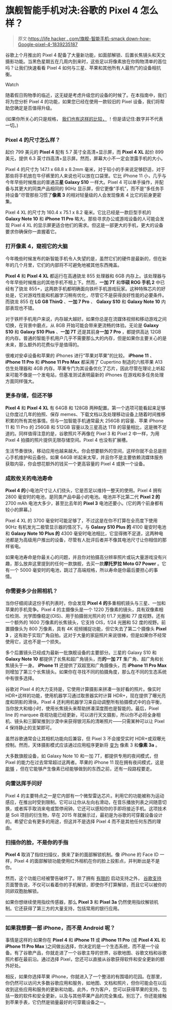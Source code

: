 # 旗舰智能手机对决:谷歌的 Pixel 4 怎么样？

> 原文:[https://life hacker . com/旗舰-智能手机-smack down-how-Google-pixel-4-1839235187](https://lifehacker.com/flagship-smartphone-smackdown-how-does-googles-pixel-4-1839235187)

谷歌上个月推出的 Pixel 4 配备了大量新功能，如面部解锁、后置长焦镜头和天文摄影功能。当黑色星期五在几周内到来时，这些足以将像素放在你购物清单的首位吗？让我们快速看看 Pixel 4 如何与三星、苹果和其他所有人最热门的设备相抗衡。

Watch

随着假日购物季的临近，这无疑是考虑升级您的设备的时候了。在本指南中，我们将为您分析 Pixel 4 的功能，如果您已经在使用一款较旧的 Pixel 设备，我们将帮助您确定是否值得升级。

(如果你所关心的只是规格， [我们也有这样的比较，](https://lifehacker.com/how-the-leaked-pixel-4-stacks-up-against-other-smartpho-1838782478) ！但是请记住:数字并不代表一切。)

### Pixel 4 的尺寸怎么样？

起价 799 美元的 **Pixel 4** 配有 5.7 英寸全高清+显示屏，而 **Pixel 4 XL** 起价 899 美元，提供 6.3 英寸四高清+显示屏。然而，屏幕大小不一定会泄露手机的大小。

Pixel 4 的尺寸为 147.1 x 68.8 x 8.2mm 毫米，对于较小的手来说足够舒适，对于那些将手机放在牛仔裤里的人来说也可以放在口袋里。它比 iPhone 11 小，几乎与今年早些时候推出的普通**三星 Galaxy S10** 一样大。Pixel 4 可以单手操作，并配备与其更大的同类产品相同的 90Hz 显示屏，但它更像“手机”，而不是“多任务手持设备”尽管那些习惯了**像素 3** 的相对轻量级的人会发现像素 4 比它的前身更密集。

Pixel 4 XL 的尺寸为 160.4 x 75.1 x 8.2 毫米。它比已经是一款巨型手机的 **Galaxy Note 10** 和 **iPhone 11 Pro** 略大。那些寻求办公或游戏设备的人可能会发现 Pixel 4 XL 的显示屏更适合他们的需求。但这是一部更大的手机，更大的设备要求你确保你一直握着它。

### 打开像素 4，窥视它的大脑

今年晚些时候发布的新智能手机令人失望的是，虽然它们的硬件是最新的，但在新年的几个月里，它们的内部将不可避免地被其他东西掩盖。

**Pixel 4** 和 **Pixel 4 XL** 都运行在高通骁龙 855 处理器和 6GB 内存上。该处理器与今年早些时候推出的其他手机不相上下。然而，**一加 7T** 和**华硕 ROG 手机 2** 中已经有了骁龙 855+，这两款手机都明确面向铁杆手机游戏玩家。这种特殊芯片的好处是，它对游戏性能和机器学习稍有优化，尽管它不是获得良好性能的必要条件。而骁龙 855 在 **LG G8 ThinQ** 、**一加 7 Pro** 、 **Galaxy S10** 和 **Galaxy Note 10** 内部表现也不错。

对于铁杆手机用户来说，内存越大越好。如果你总是在流媒体视频和移动游戏之间切换，在背景中磨点，从 8GB 开始可能会带来更流畅的体验。无论是 **Galaxy S10** 和 **Galaxy S10 Plus** 、**一加 7T** 还是其前身**一加 7 Pro** ，都提供高达 12GB 的内存。普通的智能手机用户几乎不需要那么大的内存，但是如果你主要关心的是未来，那么额外的花费似乎是值得的。

很难对安卓设备和苹果的 iPhones 进行“苹果对苹果”的比较。 **iPhone 11** 、 **iPhone 11 Pro** 和 **iPhone 11 Pro Max** 都采用了 Cupertino 制造的六核苹果 A13 仿生处理器和 4GB 内存。苹果专门为其设备优化了芯片，因此尽管在理论上听起来可能不像是一个发电站，但基准测试表明最新的 iPhones 在游戏和多任务处理方面同样强大。

### 更多存储，但还不够

**Pixel 4** 和 **Pixel 4 XL** 有 64GB 和 128GB 两种配置。第一个选项可能看起来足够让你度过几年的拍照、保存 memes、下载文档以及处理移动设备上随着时间推移积累的所有其他事情。但与一加智能手机通常最大 256GB 的容量、苹果 iPhone 11 和 11 Pro 的 256GB 和 512GB 容量以及三星高达 1TB 的容量相比，这是微不足道的。同样值得注意的是，谷歌照片不再像在 Pixel 3 和 Pixel 2 中一样，为用 Pixel 4 拍摄的照片提供无限存储空间。Pixel 4 也没有扩展槽。

生活节奏很快，移动应用也越来越大。你会想要额外的空间，这样你就不会总是担心手机维护和云备份。如果 64GB 听起来太窄，并且你不是主要依赖流媒体服务获取内容，你会想花额外的钱买一个更高容量的 Pixel 4 或换一个设备。

### 成败攸关的电池寿命

**Pixel 4 的**小电池尺寸让人们挠头，它是否足以维持一整天的使用。Pixel 4 拥有 2800 毫安时的电池，是同类产品中最小的电池。电池并不比第二代 **Pixel 2 的** 2700 mAh 电池大多少，甚至比去年的 **Pixel 3** 电池还要小。(它的两个前身都有较小的屏幕。)

Pixel 4 XL 的 3700 毫安时可能足够了，不过这是在你不打算在全亮度下使用 90Hz 有机发光二极管显示器的情况下。与 **Galaxy S10 Plus 的** 4100 毫安时电池和 **Galaxy Note 10 Plus 的** 4300 毫安时电池相比，它显得微不足道，这两种电池都是为高级用户推出的设备，尽管有人批评后者并不像其电池尺寸让你相信的那样省电。

如果电池寿命是你最关心的问题，并且你对拍摄高分辨率照片或玩大量游戏没有兴趣，那么放弃这里提到的任何一款旗舰，去买一款**摩托罗拉 Moto G7 Power** 。它有一个 5000 毫安时的电池，跳过了高端规格，所以寿命是你最后要担心的事情。

### 你需要多少台照相机？

当你仔细阅读这份手机列表时，你会发现 **Pixel 4 的**多重相机镜头与三星、一加和苹果的手机竞争。Pixel 4 的主摄像头是一个 1220 万像素的镜头，具有双像素相位检测、光学图像稳定(OIS)、用于拍摄弱光照片的 f/1.7 光圈和 77 度视野。还有一个额外的 1600 万像素的长焦镜头，它支持 OIS，f/24 光圈和 52 度的视野。前置摄像头为 800 万像素，具有 4K 视频捕捉功能，但它失去了第二个摄像头 **Pixel 3** ，这有助于实现广角自拍。这对于大量的家庭照片来说很棒，但是如果你不经常使用它，这也不是一个损失。

多个后置镜头已经成为最新一批旗舰设备的主要部分。三星的 Galaxy S10 和 **Galaxy Note 10** 都提供了长焦和超广角镜头，而**的一加 7T** 集广角、超广角和长焦镜头于一身。 **iPhone 11** 还提供了双超宽和广角摄像头，而 **iPhone 11 Pro Max** 则增加了第三个长焦镜头。如果你在寻找不同的拍摄角度，那么在不同的生态系统中有很多选择。

谷歌对 Pixel 4 的大力支持是，它使用计算摄影来拼凑一张好看的照片。像实时 HDR+这样的功能，使用机器学习通过取景器实时计算 HDR+，现在提供了曝光亮度和阴影的滑块。Pixel 4 还利用机器学习来自动调整所有拍摄模式中的白平衡，当你放大和缩小时，使用长焦镜头来帮助拼凑深度图也是智能的。最后，Pixel line 的 marquee 夜视功能已经更新，可以进行天文摄影，所以你不必将全身相机、镜头和三脚架推到沙漠中来获得银河系的清晰照片——只需某种可以让 Pixel 4 保持静止的支架即可。

虽然谷歌通常会让其相机功能向后兼容，但 Pixel 3 不会接受实时 HDR+或双曝光控制。然而，天体摄影模式应该通过应用程序更新将 [变为](https://9to5google.com/2019/10/16/pixel-4-features-coming-to-pixel-3-and-3a/) 像素 3 和**像素 3a** 。

大多数旗舰设备，如 Galaxy Note 10 和一加 7T，都提供专用的夜间模式，但 Pixel 的能力在过去常常超过这两者。苹果的 iPhone 11 现在拥有夜间模式，这是 [能够](https://www.dpreview.com/articles/4532760973/how-does-iphone-11-night-mode-compare-to-google-pixel-3-night-sight) ，但在它能够产生像素已经能够做到的东西之前，还有一段路程要走。

### 向雷达挥手问好

Pixel 4 的主要特点之一是它内部有一个微型雷达芯片。利用它的功能被称为运动感应，在推出时受到限制。它可以让你从左向右滑动，在音乐播放列表之间随意切换，或者挥手取消来电或暂停闹钟。它还可以感知你的手即将接近手机。这项技术是 Soli 项目的衍生物，早在 2015 年就展示过，最初是为谷歌的可穿戴设备设计的。希望它会有更多的用途，但这并不是选择 Pixel 4 而不是其他任何东西的理由。

### 扫描你的脸，不是你的手指

**Pixel 4** 取消了指纹扫描仪，换来了新的面部解锁机制。像 iPhone 的 Face ID 一样，Pixel 4 的面部解锁功能使用红外相机在你的脸上投影点，并判断出是不是你。

然而，这个功能已经被警告破坏了。除了拥有 [有限的](https://9to5google.com/2019/10/21/pixel-4-face-unlock-apps-support/) 启动支持之外， [谷歌支持](https://support.google.com/pixelphone/answer/9517039?hl=en) 页面警告说，不仅可以看着你的手机解锁，即使你不打算解锁，而且它可以被你的同卵双胞胎解锁。

如果你想继续使用指纹传感器，那么 **Pixel 3** 和 **Pixel 3a** 仍然使用指纹解锁机制。它还获得了第三方的大量支持，包括常用的银行应用。

* * *

### 如果我想要一部 iPhone，而不是 Android 呢？

事情是这样的:如果你在 **Pixel 4** 和 **iPhone 11** 或 **iPhone 11 Pro** (或 **Pixel 4 XL** 和 **iPhone 11 Pro Max** )之间做出选择，你决定的是一个生态系统，而不是一个设备。有了谷歌产品，你就走进了一个谷歌主导的世界，谷歌地图、谷歌文档和谷歌照片都在最前沿。通过选择 Pixel，您还可以直接从谷歌获得软件和安全更新的额外好处。

相反，如果你选择苹果 iPhone，你就进入了一个整洁的有围墙的花园。在那里，你仍然可以访问大多数谷歌应用和服务，如地图、文档和照片，但你可能会在以后收到这些应用和服务的更新和功能。此外，作为客户，您可以获得苹果的支持，包括一致的软件和安全更新，以及与其他苹果产品的完全集成。别忘了，你还能接触到苹果手表，它仍然是销量最好的可穿戴设备之一。